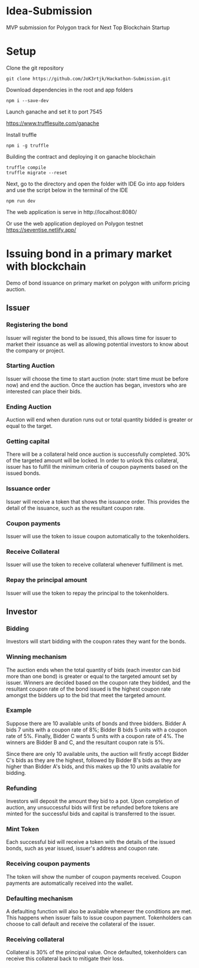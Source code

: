 # Idea-Submission
MVP submission for Polygon track for Next Top Blockchain Startup
# Setup

Clone the git repository 

```
git clone https://github.com/JoK3rtjk/Hackathon-Submission.git
```

Download dependencies in the root and app folders

```
npm i --save-dev
```

Launch ganache and set it to port 7545

https://www.trufflesuite.com/ganache

Install truffle 

```
npm i -g truffle
```

Building the contract and deploying it on ganache blockchain

```
truffle compile
truffle migrate --reset 
```

Next, go to the directory and open the folder with IDE 
Go into app folders and use the script below in the terminal of the IDE
```
npm run dev
```
The web application is serve in http://localhost:8080/

Or use the web application deployed on Polygon testnet 
https://seventise.netlify.app/

# Issuing bond in a primary market with blockchain

Demo of bond issuance on primary market on polygon with uniform pricing auction.

## Issuer 

### Registering the bond 

Issuer will register the bond to be issued, this allows time for issuer to market their issuance as well as allowing potential investors to know about the company or project. 

### Starting Auction 

Issuer will choose the time to start auction (note: start time must be before now) and end the auction. Once the auction has began, investors who are interested can place their bids. 

### Ending Auction 

Auction will end when duration runs out or total quantity bidded is greater or equal to the target. 

### Getting capital

There will be a collateral held once auction is successfully completed. 30% of the targeted amount will be locked. In order to unlock this collateral, issuer has to fulfill the minimum criteria of coupon payments based on the issued bonds.

### Issuance order 

Issuer will receive a token that shows the issuance order. This provides the detail of the issuance, such as the resultant coupon rate. 

### Coupon payments

Issuer will use the token to issue coupon automatically to the tokenholders. 

### Receive Collateral

Issuer will use the token to receive collateral whenever fulfillment is met. 

### Repay the principal amount

Issuer will use the token to repay the principal to the tokenholders. 

## Investor

### Bidding 

Investors will start bidding with the coupon rates they want for the bonds. 

### Winning mechanism 

The auction ends when the total quantity of bids (each investor can bid more than one bond) is greater or equal to the targeted amount set by issuer. Winners are decided based on the coupon rate they bidded, and the resultant coupon rate of the bond issued is the highest coupon rate amongst the bidders up to the bid that meet the targeted amount. 

### Example 

Suppose there are 10 available units of bonds and three bidders. Bidder A bids 7 units with a coupon rate of 8%;  Bidder B bids 5 units with a coupon rate of 5%. Finally, Bidder C wants 5 units with a coupon rate of 4%.
The winners are Bidder B and C, and the resultant coupon rate is 5%. 

Since there are only 10 available units, the auction will firstly accept Bidder C's bids as they are the highest, followed by Bidder B's bids as they are higher than Bidder A's bids, and this makes up the 10 units available for bidding. 

### Refunding

Investors will deposit the amount they bid to a pot. Upon completion of auction, any unsuccessful bids will first be refunded before tokens are minted for the successful bids and capital is transferred to the issuer. 

### Mint Token 

Each successful bid will receive a token with the details of the issued bonds, such as year issued, issuer's address and coupon rate. 

### Receiving coupon payments

The token will show the number of coupon payments received. Coupon payments are automatically received into the wallet.  

### Defaulting mechanism 

A defaulting function will also be available whenever the conditions are met. This happens when issuer fails to issue coupon payment. Tokenholders can choose to call default and receive the collateral of the issuer. 

### Receiving collateral

Collateral is 30% of the principal value. Once defaulted, tokenholders can receive this collateral back to mitigate their loss. 



